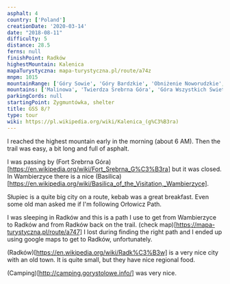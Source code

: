 ```yaml
---
asphalt: 4
country: ['Poland']
creationDate: '2020-03-14'
date: "2018-08-11"
difficulty: 5
distance: 28.5
ferns: null
finishPoint: Radków
highestMountain: Kalenica
mapaTurystyczna: mapa-turystyczna.pl/route/a74z
mnpm: 1015
mountainRange: ['Góry Sowie', 'Góry Bardzkie', 'Obniżenie Noworudzkie', 'Obniżenie Ścinawki']
mountains: ['Malinowa', 'Twierdza Srebrna Góra', 'Góra Wszystkich Swietych']
parkingCords: null
startingPoint: Zygmuntówka, shelter
title: GSS 8/?
type: tour
wiki: https://pl.wikipedia.org/wiki/Kalenica_(g%C3%B3ra)
---
```


I reached the highest mountain early in the morning (about 6 AM). Then the trail was easy, a bit long and full of asphalt.

I was passing by (Fort Srebrna Góra)[https://en.wikipedia.org/wiki/Fort_Srebrna_G%C3%B3ra] but it was closed. In Wambierzyce there is a nice (Basilica)[https://en.wikipedia.org/wiki/Basilica_of_the_Visitation,_Wambierzyce].

Słupiec is a quite big city on a route, kebab was a great breakfast. Even some old man asked me if I'm following Orłowicz Path.

I was sleeping in Radków and this is a path I use to get from Wambierzyce to Radków and from Radków back on the trail.
(check map)[https://mapa-turystyczna.pl/route/a747]
I lost during finding the right path and I ended up using google maps to get to Radków, unfortunately.

(Radków)[https://en.wikipedia.org/wiki/Radk%C3%B3w] is a very nice city with an old town. It is quite small, but they have nice regional food.

(Camping)[http://camping.gorystolowe.info/] was very nice.
